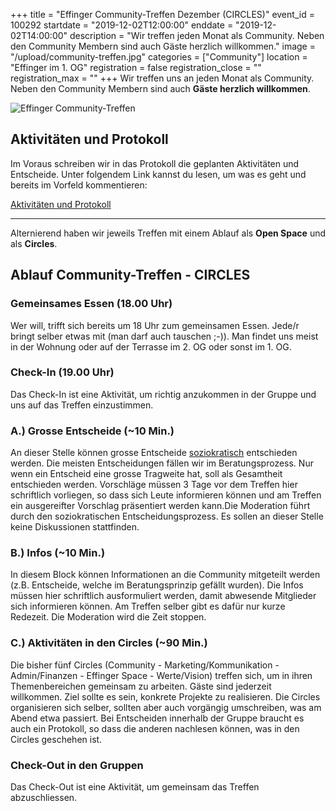 +++
title = "Effinger Community-Treffen Dezember (CIRCLES)"
event_id = 100292
startdate = "2019-12-02T12:00:00"
enddate = "2019-12-02T14:00:00"
description = "Wir treffen jeden Monat als Community. Neben den Community Membern sind auch Gäste herzlich willkommen."
image = "/upload/community-treffen.jpg"
categories = ["Community"]
location = "Effinger im 1. OG"
registration = false
registration_close = ""
registration_max = ""
+++
Wir treffen uns an jeden Monat als Community. Neben den Community Membern sind auch **Gäste herzlich willkommen**.

![Effinger Community-Treffen](community-treffen.jpg)

## Aktivitäten und Protokoll

Im Voraus schreiben wir in das Protokoll die geplanten Aktivitäten und Entscheide. Unter folgendem Link kannst du lesen, um was es geht und bereits im Vorfeld kommentieren:

<a href="https://drive.google.com/open?id=1cA2UchblwAHwIJfKZokWHCHhoEmHGvVXUx4xB1GumqA" target="_blank" class="btn btn-mod btn-border btn-round btn-medium">Aktivitäten und Protokoll</a>

---

Alternierend haben wir jeweils Treffen mit einem Ablauf als **Open Space** und als **Circles**.

## Ablauf Community-Treffen - CIRCLES

### Gemeinsames Essen (18.00 Uhr)

Wer will, trifft sich bereits um 18 Uhr zum gemeinsamen Essen. Jede/r bringt selber etwas mit (man darf auch tauschen ;-)). Man findet uns meist in der Wohnung oder auf der Terrasse im 2. OG oder sonst im 1. OG.


### Check-In (19.00 Uhr)

Das Check-In ist eine Aktivität, um richtig anzukommen in der Gruppe und uns auf das Treffen einzustimmen.


### A.) Grosse Entscheide (~10 Min.)

An dieser Stelle können grosse Entscheide [soziokratisch](/organisation/soziokratie/) entschieden werden. Die meisten Entscheidungen fällen wir im Beratungsprozess. Nur wenn ein Entscheid eine grosse Tragweite hat, soll als Gesamtheit entschieden werden. Vorschläge müssen 3 Tage vor dem Treffen hier schriftlich vorliegen, so dass sich Leute informieren können und am Treffen ein ausgereifter Vorschlag präsentiert werden kann.Die Moderation führt durch den soziokratischen Entscheidungsprozess. Es sollen an dieser Stelle keine Diskussionen stattfinden.


### B.) Infos (~10 Min.)

In diesem Block können Informationen an die Community mitgeteilt werden (z.B. Entscheide, welche im Beratungsprinzip gefällt wurden). Die Infos müssen hier schriftlich ausformuliert werden, damit abwesende Mitglieder sich informieren können. Am Treffen selber gibt es dafür nur kurze Redezeit. Die Moderation wird die Zeit stoppen.


### C.) Aktivitäten in den Circles (~90 Min.)

Die bisher fünf Circles (Community - Marketing/Kommunikation - Admin/Finanzen - Effinger Space - Werte/Vision) treffen sich, um in ihren Themenbereichen gemeinsam zu arbeiten. Gäste sind jederzeit willkommen. Ziel sollte es sein, konkrete Projekte zu realisieren. Die Circles organisieren sich selber, sollten aber auch vorgängig umschreiben, was am Abend etwa passiert. Bei Entscheiden innerhalb der Gruppe braucht es auch ein Protokoll, so dass die anderen nachlesen können, was in den Circles geschehen ist.


### Check-Out in den Gruppen

Das Check-Out ist eine Aktivität, um gemeinsam das Treffen abzuschliessen.
